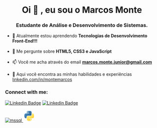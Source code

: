 <h1 align="center">Oi 👋 , eu sou o Marcos Monte</h1><h3 align="center">Estudante de Análise e Desenvolvimento de Sistemas.</h3>


- 🌱 Atualmente estou aprendendo **Tecnologias de Desenvolvimento Front-End!!!**<br><br>
- 💬 Me pergunte sobre **HTML5, CSS3 e JavaScript**<br><br>
- 📫 Você me acha através do email **marcos.monte.junior@gmail.com**<br><br>
- 📄 Aqui você encontra as minhas habilidades e experiências [linkedin.com/in/montemarcos](linkedin.com/in/montemarcos)

<h3 align="left">Connect with me:</h3><p align="left">

[![Linkedin Badge](https://img.shields.io/badge/-Marcos%20Monte-00878f?style=flat-square&logo=Linkedin&logoColor=white&link=https://www.linkedin.com/in/montemarcos/)](https://www.linkedin.com/in/montemarcos/)
[![Linkedin Badge](https://img.shields.io/badge/-Marcos%20Monte-00875f?style=flat-square&logo=Kaggle&logoColor=white&link=https://www.kaggle.com/montemarcos/)](https://www.kaggle.com/montemarcos/)

  




<a href="https://www.microsoft.com/en-us/sql-server" target="_blank" rel="noreferrer"> <img src="https://www.svgrepo.com/show/303229/microsoft-sql-server-logo.svg" alt="mssql" width="40" height="40"/> </a> <a href="https://www.python.org" target="_blank" rel="noreferrer"> <img src="https://raw.githubusercontent.com/devicons/devicon/master/icons/python/python-original.svg" alt="python" width="40" height="40"/> </a> </p>


<!--
**Marcos-Monte/Marcos-Monte** is a ✨ _special_ ✨ repository because its `README.md` (this file) appears on your GitHub profile.

Here are some ideas to get you started:

- 🔭 I’m currently working on ...
- 🌱 I’m currently learning ...
- 👯 I’m looking to collaborate on ...
- 🤔 I’m looking for help with ...
- 💬 Ask me about ...
- 📫 How to reach me: ...
- 😄 Pronouns: ...
- ⚡ Fun fact: ...
-->
